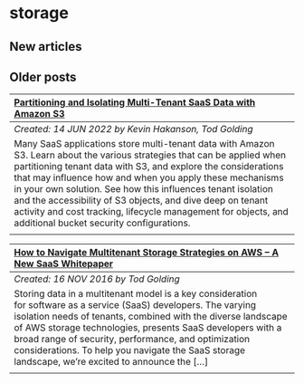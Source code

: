 # storage

## New articles

## Older posts
| [Partitioning and Isolating Multi-Tenant SaaS Data with Amazon S3](https://aws.amazon.com/blogs/apn/partitioning-and-isolating-multi-tenant-saas-data-with-amazon-s3/) |
|:----------|
| *Created: 14 JUN 2022 by Kevin Hakanson, Tod Golding* | 
| Many SaaS applications store multi-tenant data with Amazon S3. Learn about the various strategies that can be applied when partitioning tenant data with S3, and explore the considerations that may influence how and when you apply these mechanisms in your own solution. See how this influences tenant isolation and the accessibility of S3 objects, and dive deep on tenant activity and cost tracking, lifecycle management for objects, and additional bucket security configurations. | 
|  | 

| [How to Navigate Multitenant Storage Strategies on AWS – A New SaaS Whitepaper](https://aws.amazon.com/blogs/apn/how-to-navigate-multitenant-storage-strategies-on-aws-a-new-saas-whitepaper/) |
|:----------|
| *Created: 16 NOV 2016 by Tod Golding* | 
| Storing data in a multitenant model is a key consideration for software as a service (SaaS) developers. The varying isolation needs of tenants, combined with the diverse landscape of AWS storage technologies, presents SaaS developers with a broad range of security, performance, and optimization considerations. To help you navigate the SaaS storage landscape, we’re excited to announce the […] | 
|  | 

